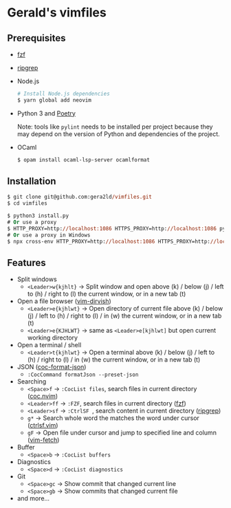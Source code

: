 # Gerald's vimfiles

## Prerequisites

- [fzf][fzf]
- [ripgrep][ripgrep]
- Node.js

  ```bash
  # Install Node.js dependencies
  $ yarn global add neovim
  ```

- Python 3 and [Poetry](https://python-poetry.org/)

  Note: tools like `pylint` needs to be installed per project because they may depend on the version of Python and dependencies of the project.

- OCaml

  ```bash
  $ opam install ocaml-lsp-server ocamlformat
  ```

## Installation

```ps
$ git clone git@github.com:gera2ld/vimfiles.git
$ cd vimfiles

$ python3 install.py
# Or use a proxy
$ HTTP_PROXY=http://localhost:1086 HTTPS_PROXY=http://localhost:1086 python3 install.py
# Or use a proxy in Windows
$ npx cross-env HTTP_PROXY=http://localhost:1086 HTTPS_PROXY=http://localhost:1086 python3 install.py
```

## Features

- Split windows
  - `<Leader>w{kjhlt}` -> Split window and open above (k) / below (j) / left to (h) / right to (l) the current window, or in a new tab (t)
- Open a file browser ([vim-dirvish][vim-dirvish])
  - `<Leader>e{kjhlwt}` -> Open directory of current file above (k) / below (j) / left to (h) / right to (l) / in (w) the current window, or in a new tab (t)
  - `<Leader>e{KJHLWT}` -> same as `<Leader>e[kjhlwt]` but open current working directory
- Open a terminal / shell
  - `<Leader>t{kjhlwt}` -> Open a terminal above (k) / below (j) / left to (h) / right to (l) / in (w) the current window, or in a new tab (t)
- JSON ([coc-format-json][coc-format-json])
  - `:CocCommand formatJson --preset-json`
- Searching
  - `<Space>f` -> `:CocList files`, search files in current directory ([coc.nvim][coc.nvim])
  - `<Leader>ff` -> `:FZF`, search files in current directory ([fzf][fzf])
  - `<Leader>sf` -> `:CtrlSF `, search content in current directory ([ripgrep][ripgrep])
  - `g*` -> Search whole word the matches the word under cursor ([ctrlsf.vim][ctrlsf.vim])
  - `gF` -> Open file under cursor and jump to specified line and column ([vim-fetch][vim-fetch])
- Buffer
  - `<Space>b` -> `:CocList buffers`
- Diagnostics
  - `<Space>d` -> `:CocList diagnostics`
- Git
  - `<Space>gc` -> Show commit that changed current line
  - `<Space>gb` -> Show commits that changed current file
- and more...

[coc-format-json]: https://github.com/gera2ld/coc-format-json
[coc.nvim]: https://github.com/neoclide/coc.nvim
[ctrlsf.vim]: https://github.com/dyng/ctrlsf.vim
[fzf]: https://github.com/junegunn/fzf
[ripgrep]: https://github.com/BurntSushi/ripgrep
[vim-dirvish]: https://github.com/justinmk/vim-dirvish
[vim-fetch]: https://github.com/wsdjeg/vim-fetch

